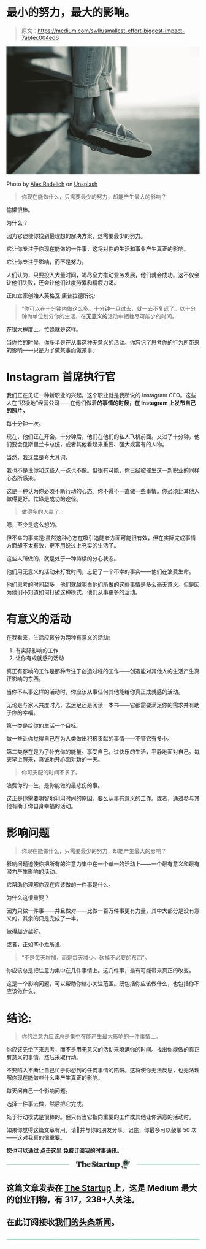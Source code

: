 # 最小的努力，最大的影响。

> 原文：<https://medium.com/swlh/smallest-effort-biggest-impact-7abfec004ed6>

![](img/00f6f9b048f1f2a57122648656edf7e4.png)

Photo by [Alex Radelich](https://unsplash.com/photos/AUbVjzmzhwI?utm_source=unsplash&utm_medium=referral&utm_content=creditCopyText) on [Unsplash](https://unsplash.com/?utm_source=unsplash&utm_medium=referral&utm_content=creditCopyText)

> 你现在能做什么，只需要最少的努力，却能产生最大的影响？

偷懒很棒。

为什么？

因为它迫使你找到最理想的解决方案，这需要最少的努力。

它让你专注于你现在能做的一件事，这将对你的生活和事业产生真正的影响。

它让你专注于影响，而不是努力。

人们认为，只要投入大量时间，竭尽全力推动业务发展，他们就会成功。这不仅会让他们失败，还会让他们过度劳累和精疲力竭。

正如宜家创始人英格瓦·康普拉德所说:

> “你可以在十分钟内做这么多。十分钟一旦过去，就一去不复返了。以十分钟为单位划分你的生活，在**无意义的**活动中牺牲尽可能少的时间。

在很大程度上，忙碌就是这样。

当你忙的时候，你多半是在从事这种无意义的活动。你忘记了思考你的行为所带来的影响——只是为了做某事而做某事。

# Instagram 首席执行官

我们正在见证一种新职业的兴起。这个职业就是我所说的 Instagram CEO。这些人在“积极地”经营公司——在他们做着**的事情的时候，在 Instagram 上发布自己的照片。**

每十分钟一次。

现在，他们正在开会。十分钟后，他们在他们的私人飞机前面。又过了十分钟，他们要会见斯里兰卡总统，或者其他看起来重要、强大或富有的人物。

当然，我这里是夸大其词。

我也不是说你和这些人一点也不像。但很有可能，你已经被催生这一新职业的同样心态所感染。

这是一种认为你必须不断行动的心态。你不得不一直做一些事情。你必须比其他人做得更好。忙碌是成功的途径。

> 做得多的人赢了。

嗯，至少是这么想的。

但不幸的事实是:虽然这种心态在吸引追随者方面可能很有效，但在实际完成事情方面却不太有效，更不用说过上充实的生活了。

这些人所做的，就是处于一种持续的分心状态。

他们用无意义的活动来打发时间，忘记了一个不幸的事实——他们在浪费生命。

他们思考的时间越多，他们就越明白他们所做的这些事情是多么毫无意义。但是因为他们不知道如何打破这种模式，他们从事更多的活动。

# 有意义的活动

在我看来，生活应该分为两种有意义的活动:

1.  有实际影响的工作
2.  让你有成就感的活动

真正有影响的工作是那种专注于创造过程的工作——创造能对其他人的生活产生真正影响的东西。

当你不从事这样的活动时，你应该从事任何其他能给你真正成就感的活动。

无论是与家人共度时光、去远足还是阅读一本书——它都需要满足你的需求并有助于你的幸福。

第一类是给你的生活一个目标。

做一些让你觉得自己在为人类做出积极贡献的事情——不管它有多小。

第二类存在是为了补充你的能量。享受自己，过快乐的生活，平静地面对自己。每天早上醒来，真诚地开心面对新的一天。

> 你可支配的时间不多了。

浪费你的一生，是你能做的最悲伤的事。

这正是你需要明智地利用时间的原因。要么从事有意义的工作。或者，通过参与其他有助于你自身幸福的活动。

# 影响问题

> 你现在能做什么，只需要最少的努力，却能产生最大的影响？

影响问题迫使你把所有的注意力集中在一个单一的活动上——一个最有意义和最有潜力产生影响的活动。

它帮助你理解你现在应该做的一件事是什么。

为什么这很重要？

因为只做一件事——并且做对——比做一百万件事更有力量，其中大部分是没有意义的，其余的只是完成了一半。

做得越少越好。

或者，正如李小龙所说:

> “不是每天增加，而是每天减少。砍掉不必要的东西”。

你应该总是把注意力集中在几件事情上。这几件事，最有可能带来真正的改变。

这是一个影响问题，可以帮助你缩小关注范围。既包括你应该做什么，也包括你不应该做什么。

# 结论:

> 你的注意力应该总是集中在能产生最大影响的一件事情上。

你应该先坐下来思考，而不是用无意义的活动来填满你的时间。找出你能做的真正有意义的事情，然后采取行动。

不要陷入不断让自己忙于你想到的任何事情的陷阱。这将使你无法反思，也无法理解你现在能做些什么来产生真正的影响。

每天问自己一个影响问题。

选择一件事去做，然后把它完成。

处于行动模式是很棒的。但只有当它指向重要的工作或其他让你满意的活动时。

如果你觉得这篇文章有用，请👏并与你的朋友分享。记住，你最多可以鼓掌 50 次——这对我真的很重要。

**您也可以通过** [**点击这里**](https://mailchi.mp/b0d1e1fba452/struggle-first-thrive-later) **免费订阅我的时事通讯。**

[![](img/308a8d84fb9b2fab43d66c117fcc4bb4.png)](https://medium.com/swlh)

## 这篇文章发表在 [The Startup](https://medium.com/swlh) 上，这是 Medium 最大的创业刊物，有 317，238+人关注。

## 在此订阅接收[我们的头条新闻](http://growthsupply.com/the-startup-newsletter/)。

[![](img/b0164736ea17a63403e660de5dedf91a.png)](https://medium.com/swlh)